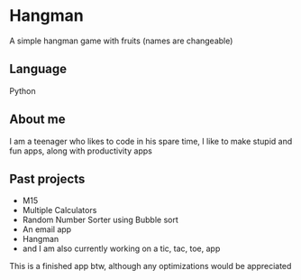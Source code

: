 # Hangman
A simple hangman game with fruits (names are changeable)

## Language
Python

## About me
I am a teenager who likes to code in his spare time, I like to make stupid and fun apps, along with productivity apps

## Past projects
- M15
- Multiple Calculators
- Random Number Sorter using Bubble sort
- An email app
- Hangman
- and I am also currently working on a tic, tac, toe, app

This is a finished app btw, although any optimizations would be appreciated

